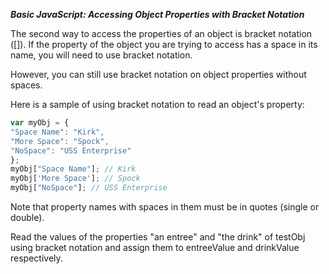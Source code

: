 ***Basic JavaScript: Accessing Object Properties with Bracket Notation***

The second way to access the properties of an object is bracket notation ([]). If the property of the object you are trying to access has a space in its name, you will need to use bracket notation.

However, you can still use bracket notation on object properties without spaces.

Here is a sample of using bracket notation to read an object's property:

```javascript
var myObj = {
"Space Name": "Kirk",
"More Space": "Spock",
"NoSpace": "USS Enterprise"
};
myObj["Space Name"]; // Kirk
myObj['More Space']; // Spock
myObj["NoSpace"]; // USS Enterprise
```

Note that property names with spaces in them must be in quotes (single or double).

Read the values of the properties "an entree" and "the drink" of testObj using bracket notation and assign them to entreeValue and drinkValue respectively.
